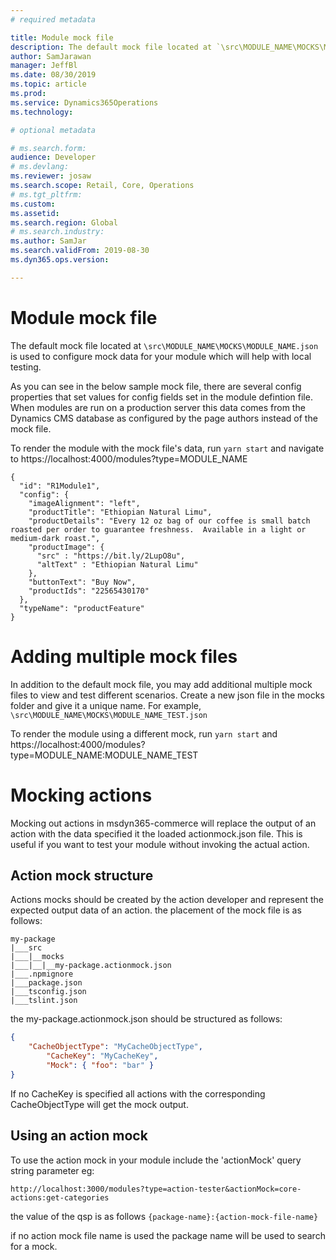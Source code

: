 ```yaml
---
# required metadata

title: Module mock file
description: The default mock file located at `\src\MODULE_NAME\MOCKS\MODULE_NAME.json` is used to configure mock data for your module which will help with local testing.
author: SamJarawan
manager: JeffBl
ms.date: 08/30/2019
ms.topic: article
ms.prod: 
ms.service: Dynamics365Operations
ms.technology: 

# optional metadata

# ms.search.form: 
audience: Developer
# ms.devlang: 
ms.reviewer: josaw
ms.search.scope: Retail, Core, Operations
# ms.tgt_pltfrm: 
ms.custom: 
ms.assetid: 
ms.search.region: Global
# ms.search.industry: 
ms.author: SamJar
ms.search.validFrom: 2019-08-30
ms.dyn365.ops.version: 

---
```

# Module mock file
The default mock file located at `\src\MODULE_NAME\MOCKS\MODULE_NAME.json` is used to configure mock data for your module which will help with local testing.

As you can see in the below sample mock file, there are several config properties that set values for config fields set in the module defintion file.  When modules are run on a production server this data comes from the Dynamics CMS database as configured by the page authors instead of the mock file.

To render the module with the mock file's data, run `yarn start` and navigate to https://localhost:4000/modules?type=MODULE_NAME

```
{
  "id": "R1Module1",
  "config": {
    "imageAlignment": "left",
    "productTitle": "Ethiopian Natural Limu",
    "productDetails": "Every 12 oz bag of our coffee is small batch roasted per order to guarantee freshness.  Available in a light or medium-dark roast.",
    "productImage": {
      "src" : "https://bit.ly/2LupO8u",
      "altText" : "Ethiopian Natural Limu"
    },
    "buttonText": "Buy Now",
    "productIds": "22565430170"
  },
  "typeName": "productFeature"
}
```

# Adding multiple mock files

In addition to the default mock file, you may add additional multiple mock files to view and test different scenarios. Create a new json file in the mocks folder and give it a unique name. For example, `\src\MODULE_NAME\MOCKS\MODULE_NAME_TEST.json`

To render the module using a different mock, run `yarn start` and https://localhost:4000/modules?type=MODULE_NAME:MODULE_NAME_TEST

# Mocking actions

Mocking out actions in msdyn365-commerce will replace the output of an action with the data specified it the loaded actionmock.json file. This is useful
if you want to test your module without invoking the actual action.

## Action mock structure

Actions mocks should be created by the action developer and represent the expected output data of an action.
the placement of the mock file is as follows:

```
my-package
|___src
|___|__mocks
|___|__|__my-package.actionmock.json
|___.npmignore
|___package.json
|___tsconfig.json
|___tslint.json
```

the my-package.actionmock.json should be structured as follows:

```json
{
    "CacheObjectType": "MyCacheObjectType",
        "CacheKey": "MyCacheKey",
        "Mock": { "foo": "bar" }
}
```

If no CacheKey is specified all actions with the corresponding CacheObjectType will get the mock output.

## Using an action mock

To use the action mock in your module include the 'actionMock' query string parameter eg:

```http://localhost:3000/modules?type=action-tester&actionMock=core-actions:get-categories```

the value of the qsp is as follows ````{package-name}:{action-mock-file-name}````

if no action mock file name is used the package name will be used to search for a mock.
